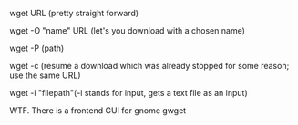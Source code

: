 wget URL (pretty straight forward)

wget -O "name" URL (let's you download with a chosen name)

wget -P (path)

wget -c (resume a download which was already stopped for some reason; use the same URL)

wget -i "filepath"(-i stands for input, gets a text file as an input)



WTF. There is a frontend GUI for gnome gwget


